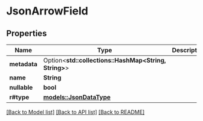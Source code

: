 # JsonArrowField

## Properties

Name | Type | Description | Notes
------------ | ------------- | ------------- | -------------
**metadata** | Option<**std::collections::HashMap<String, String>**> |  | [optional]
**name** | **String** |  | 
**nullable** | **bool** |  | 
**r#type** | [**models::JsonDataType**](JsonDataType.md) |  | 

[[Back to Model list]](../README.md#documentation-for-models) [[Back to API list]](../README.md#documentation-for-api-endpoints) [[Back to README]](../README.md)


